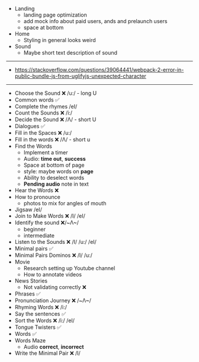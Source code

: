 - Landing
  - landing page optimization
  - add mock info about paid users, ands and prelaunch users
  - space at bottom
- Home
  - Styling in general looks weird
- Sound
  - Maybe short text description of sound

<hr />

- https://stackoverflow.com/questions/39064441/webpack-2-error-in-public-bundle-js-from-uglifyjs-unexpected-character

<hr />

- Choose the Sound ❌ /u:/ - long U
- Common words ✅
- Complete the rhymes /eI/
- Count the Sounds ❌ /i:/
- Decide the Sound ❌ /Λ/ - short U
- Dialogues ✅
- Fill in the Spaces ❌ /u:/
- Fill in the words ❌ /Λ/ - short u
- Find the Words
  - Implement a timer
  - Audio: **time out**, **success**
  - Space at bottom of page
  - style: maybe words on **page**
  - Ability to deselect words
  - **Pending audio** note in text
- Hear the Words ❌
- How to pronounce
  - photos to mix for angles of mouth
- Jigsaw /eI/
- Join to Make Words ❌ /I/ /eI/
- Identify the sound ❌/~Λ~/
  - beginner
  - intermediate
- Listen to the Sounds ❌ /I/ /u:/ /eI/
- Minimal pairs ✅
- Minimal Pairs Dominos ❌ /I/ /u:/
- Movie
  - Research setting up Youtube channel
  - How to annotate videos
- News Stories
  - Not validating correctly ❌
- Phrases ✅
- Pronunciation Journey ❌ /~Λ~/
- Rhyming Words ❌ /i:/
- Say the sentences ✅
- Sort the Words ❌ /i:/ /eI/
- Tongue Twisters ✅
- Words ✅
- Words Maze
  - Audio **correct**, **incorrect**
- Write the Minimal Pair ❌ /I/
